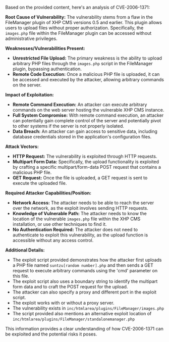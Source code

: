Based on the provided content, here's an analysis of CVE-2006-1371:

**Root Cause of Vulnerability:**
The vulnerability stems from a flaw in the FileManager plugin of XHP CMS versions 0.5 and earlier. This plugin allows users to upload files without proper authorization. Specifically, the `images.php` file within the FileManager plugin can be accessed without administrative privileges.

**Weaknesses/Vulnerabilities Present:**
- **Unrestricted File Upload:** The primary weakness is the ability to upload arbitrary PHP files through the `images.php` script in the FileManager plugin, bypassing authentication.
- **Remote Code Execution:** Once a malicious PHP file is uploaded, it can be accessed and executed by the attacker, allowing arbitrary commands on the server.

**Impact of Exploitation:**
- **Remote Command Execution:** An attacker can execute arbitrary commands on the web server hosting the vulnerable XHP CMS instance.
- **Full System Compromise:** With remote command execution, an attacker can potentially gain complete control of the server and potentially pivot to other systems if the server is not properly isolated.
- **Data Breach:** An attacker can gain access to sensitive data, including database credentials stored in the application's configuration files.

**Attack Vectors:**
- **HTTP Request:** The vulnerability is exploited through HTTP requests.
- **Multipart Form Data:** Specifically, the upload functionality is exploited by crafting a specific multipart/form-data POST request that contains a malicious PHP file.
- **GET Request:** Once the file is uploaded, a GET request is sent to execute the uploaded file.

**Required Attacker Capabilities/Position:**
- **Network Access:** The attacker needs to be able to reach the server over the network, as the exploit involves sending HTTP requests.
- **Knowledge of Vulnerable Path:** The attacker needs to know the location of the vulnerable `images.php` file within the XHP CMS installation, or use other techniques to find it.
- **No Authentication Required:** The attacker does not need to authenticate to exploit this vulnerability, as the upload function is accessible without any access control.

**Additional Details:**
- The exploit script provided demonstrates how the attacker first uploads a PHP file named `suntzu[random number].php` and then sends a GET request to execute arbitrary commands using the 'cmd' parameter on this file.
- The exploit script also uses a boundary string to identify the multipart form data and to craft the POST request for the upload.
- The attacker can also specify a proxy and different port in the exploit script.
- The exploit works with or without a proxy server.
- The vulnerability exists in `inc/htmlarea/plugins/FileManager/images.php`
- The script provided also mentions an alternative exploit location of `inc/htmlarea/plugins/FileManager/standalonemanager.php`

This information provides a clear understanding of how CVE-2006-1371 can be exploited and the potential risks it poses.